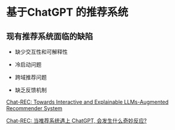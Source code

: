 
# 基于ChatGPT 的推荐系统

## 现有推荐系统面临的缺陷

- 缺少交互性和可解释性

- 冷启动问题

- 跨域推荐问题

- 缺乏反馈机制





[Chat-REC: Towards Interactive and Explainable LLMs-Augmented Recommender System](https://arxiv.org/abs/2303.14524)

[Chat-REC: 当推荐系统遇上 ChatGPT, 会发生什么奇妙反应?](https://mp.weixin.qq.com/s/ulV8R72zSStdwwNfhtys_g)
